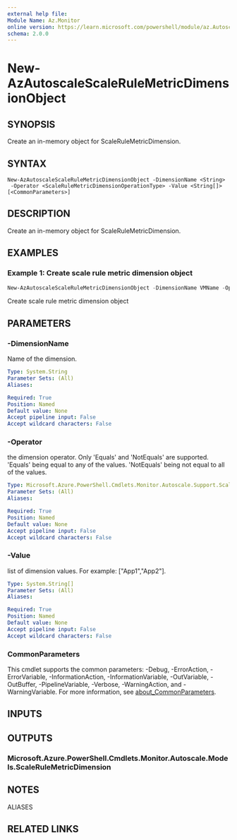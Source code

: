 ```yaml
---
external help file:
Module Name: Az.Monitor
online version: https://learn.microsoft.com/powershell/module/az.Autoscale/new-AzAutoscaleScaleRuleMetricDimensionObject
schema: 2.0.0
---
```


# New-AzAutoscaleScaleRuleMetricDimensionObject

## SYNOPSIS
Create an in-memory object for ScaleRuleMetricDimension.

## SYNTAX

```
New-AzAutoscaleScaleRuleMetricDimensionObject -DimensionName <String>
 -Operator <ScaleRuleMetricDimensionOperationType> -Value <String[]> [<CommonParameters>]
```

## DESCRIPTION
Create an in-memory object for ScaleRuleMetricDimension.

## EXAMPLES

### Example 1: Create scale rule metric dimension object
```powershell
New-AzAutoscaleScaleRuleMetricDimensionObject -DimensionName VMName -Operator 'Equals' -Value test-vm
```

Create scale rule metric dimension object

## PARAMETERS

### -DimensionName
Name of the dimension.

```yaml
Type: System.String
Parameter Sets: (All)
Aliases:

Required: True
Position: Named
Default value: None
Accept pipeline input: False
Accept wildcard characters: False
```

### -Operator
the dimension operator.
Only 'Equals' and 'NotEquals' are supported.
'Equals' being equal to any of the values.
'NotEquals' being not equal to all of the values.

```yaml
Type: Microsoft.Azure.PowerShell.Cmdlets.Monitor.Autoscale.Support.ScaleRuleMetricDimensionOperationType
Parameter Sets: (All)
Aliases:

Required: True
Position: Named
Default value: None
Accept pipeline input: False
Accept wildcard characters: False
```

### -Value
list of dimension values.
For example: ["App1","App2"].

```yaml
Type: System.String[]
Parameter Sets: (All)
Aliases:

Required: True
Position: Named
Default value: None
Accept pipeline input: False
Accept wildcard characters: False
```

### CommonParameters
This cmdlet supports the common parameters: -Debug, -ErrorAction, -ErrorVariable, -InformationAction, -InformationVariable, -OutVariable, -OutBuffer, -PipelineVariable, -Verbose, -WarningAction, and -WarningVariable. For more information, see [about_CommonParameters](http://go.microsoft.com/fwlink/?LinkID=113216).

## INPUTS

## OUTPUTS

### Microsoft.Azure.PowerShell.Cmdlets.Monitor.Autoscale.Models.ScaleRuleMetricDimension

## NOTES

ALIASES

## RELATED LINKS

